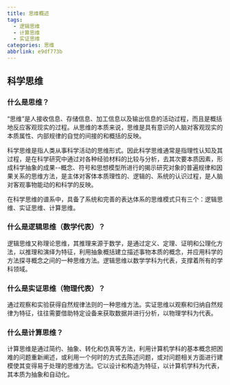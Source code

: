 ```yaml
---
title: 思维概述
tags:
  - 逻辑思维
  - 计算思维
  - 实证思维
categories: 思维
abbrlink: e9df773b
---
```


## 科学思维

### 什么是思维？

“思维”是人接收信息、存储信息、加工信息以及输出信息的活动过程，而且是概括地反应客观现实的过程。从思维的本质来说，思维是具有意识的人脑对客观现实的本质属性、内部规律的自觉的间接的和概括的反映。

科学思维是指人类从事科学活动的思维形式。因此科学思维通常是指理性认知及其过程，是在科学研究中通过对各种经验材料的比较与分析，去其次要本质因素，形成科学抽象的成果--概念、符号和思想模型所进行的揭示研究对象的普遍规律和因果关系的思维方法，是主体对客体本质理性的、逻辑的、系统的认识过程，是人脑对客观事物能动的和科学的反映。

在科学思维的谱系中，具备了系统和完善的表达体系的思维模式只有三个：逻辑思维、实证思维、计算思维。

### 什么是逻辑思维（数学代表）？

逻辑思维又称理论思维，其推理来源于数学，是通过定义、定理、证明和公理化方法，以推理和演绎为特征，利用抽象概括建立描述事物本质的概念，并应用科学的方法探寻概念之间的一种思维方法。逻辑思维以数学学科为代表，支撑着所有的学科领域。

### 什么是实证思维（物理代表）？

通过观察和实验获得自然规律法则的一种思维方法。实证思维以观察和归纳自然规律为特征，往往需要借助特定设备来获取数据并进行分析，以物理学科为代表。

### 什么是计算思维？

计算思维是通过简约、抽象、转化和仿真等方法，利用计算机学科的基本概念把困难的问题重新阐述，或利用一个何时的方式去陈述问题，或对问题相关方面进行建模使其变得易于处理的思维方法。它以设计和构造为特征，以计算机学科为代表，其本质为抽象和自动化。